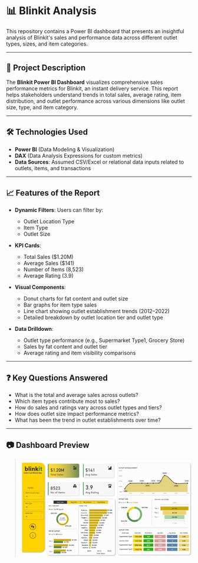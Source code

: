 # 📊 Blinkit Analysis

This repository contains a Power BI dashboard that presents an insightful analysis of Blinkit's sales and performance data across different outlet types, sizes, and item categories.

---

## 📌 Project Description

The **Blinkit Power BI Dashboard** visualizes comprehensive sales performance metrics for Blinkit, an instant delivery service. 
This report helps stakeholders understand trends in total sales, average rating, item distribution, 
and outlet performance across various dimensions like outlet size, type, and item category.

---

## 🛠️ Technologies Used

- **Power BI** (Data Modeling & Visualization)
- **DAX** (Data Analysis Expressions for custom metrics)
- **Data Sources**: Assumed CSV/Excel or relational data inputs related to outlets, items, and transactions

---

## 📈 Features of the Report

- **Dynamic Filters**: Users can filter by:
  - Outlet Location Type
  - Item Type
  - Outlet Size

- **KPI Cards**:
  - Total Sales ($1.20M)
  - Average Sales ($141)
  - Number of Items (8,523)
  - Average Rating (3.9)

- **Visual Components**:
  - Donut charts for fat content and outlet size
  - Bar graphs for item type sales
  - Line chart showing outlet establishment trends (2012–2022)
  - Detailed breakdown by outlet location tier and outlet type

- **Data Drilldown**:
  - Outlet type performance (e.g., Supermarket Type1, Grocery Store)
  - Sales by fat content and outlet tier
  - Average rating and item visibility comparisons

---

## ❓ Key Questions Answered

- What is the total and average sales across outlets?
- Which item types contribute most to sales?
- How do sales and ratings vary across outlet types and tiers?
- How does outlet size impact performance metrics?
- What has been the trend in outlet establishments over time?

---

## 📷 Dashboard Preview

> ![Dashboard Snapshot](Snapshot.png)


